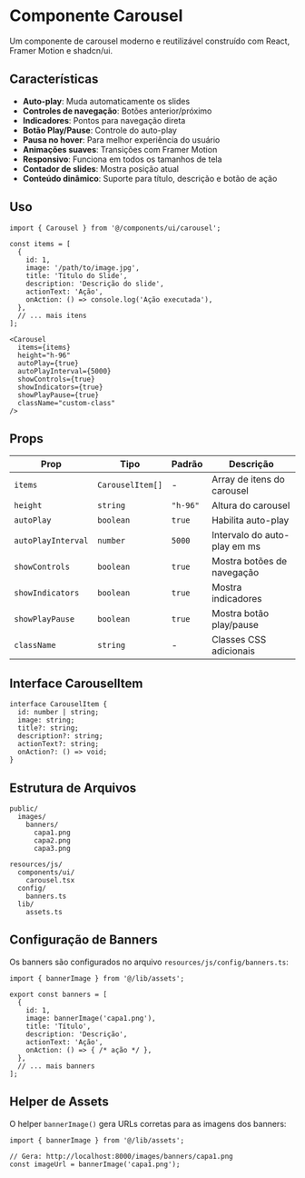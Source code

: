 # Componente Carousel

Um componente de carousel moderno e reutilizável construído com React, Framer Motion e shadcn/ui.

## Características

- **Auto-play**: Muda automaticamente os slides
- **Controles de navegação**: Botões anterior/próximo
- **Indicadores**: Pontos para navegação direta
- **Botão Play/Pause**: Controle do auto-play
- **Pausa no hover**: Para melhor experiência do usuário
- **Animações suaves**: Transições com Framer Motion
- **Responsivo**: Funciona em todos os tamanhos de tela
- **Contador de slides**: Mostra posição atual
- **Conteúdo dinâmico**: Suporte para título, descrição e botão de ação

## Uso

```tsx
import { Carousel } from '@/components/ui/carousel';

const items = [
  {
    id: 1,
    image: '/path/to/image.jpg',
    title: 'Título do Slide',
    description: 'Descrição do slide',
    actionText: 'Ação',
    onAction: () => console.log('Ação executada'),
  },
  // ... mais itens
];

<Carousel
  items={items}
  height="h-96"
  autoPlay={true}
  autoPlayInterval={5000}
  showControls={true}
  showIndicators={true}
  showPlayPause={true}
  className="custom-class"
/>
```

## Props

| Prop | Tipo | Padrão | Descrição |
|------|------|--------|-----------|
| `items` | `CarouselItem[]` | - | Array de itens do carousel |
| `height` | `string` | `"h-96"` | Altura do carousel |
| `autoPlay` | `boolean` | `true` | Habilita auto-play |
| `autoPlayInterval` | `number` | `5000` | Intervalo do auto-play em ms |
| `showControls` | `boolean` | `true` | Mostra botões de navegação |
| `showIndicators` | `boolean` | `true` | Mostra indicadores |
| `showPlayPause` | `boolean` | `true` | Mostra botão play/pause |
| `className` | `string` | - | Classes CSS adicionais |

## Interface CarouselItem

```tsx
interface CarouselItem {
  id: number | string;
  image: string;
  title?: string;
  description?: string;
  actionText?: string;
  onAction?: () => void;
}
```

## Estrutura de Arquivos

```
public/
  images/
    banners/
      capa1.png
      capa2.png
      capa3.png

resources/js/
  components/ui/
    carousel.tsx
  config/
    banners.ts
  lib/
    assets.ts
```

## Configuração de Banners

Os banners são configurados no arquivo `resources/js/config/banners.ts`:

```tsx
import { bannerImage } from '@/lib/assets';

export const banners = [
  {
    id: 1,
    image: bannerImage('capa1.png'),
    title: 'Título',
    description: 'Descrição',
    actionText: 'Ação',
    onAction: () => { /* ação */ },
  },
  // ... mais banners
];
```

## Helper de Assets

O helper `bannerImage()` gera URLs corretas para as imagens dos banners:

```tsx
import { bannerImage } from '@/lib/assets';

// Gera: http://localhost:8000/images/banners/capa1.png
const imageUrl = bannerImage('capa1.png');
``` 